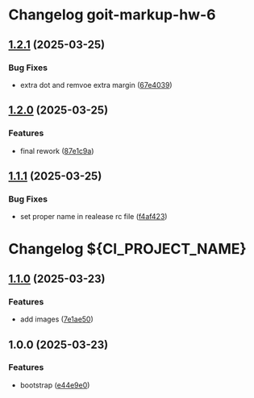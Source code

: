 # Changelog goit-markup-hw-6

## [1.2.1](https://gitlab.com/goit-uni/html-css-fls/goit-markup-hw-06/compare/1.2.0...1.2.1) (2025-03-25)

### Bug Fixes

* extra dot and remvoe extra margin ([67e4039](https://gitlab.com/goit-uni/html-css-fls/goit-markup-hw-06/commit/67e4039b8aeb0302a93a58f5b2d2513225643b9f))

## [1.2.0](https://gitlab.com/goit-uni/html-css-fls/goit-markup-hw-06/compare/1.1.1...1.2.0) (2025-03-25)

### Features

* final rework ([87e1c9a](https://gitlab.com/goit-uni/html-css-fls/goit-markup-hw-06/commit/87e1c9a58d5307abf6e417a5c8542320cfa1a9e9))

## [1.1.1](https://gitlab.com/goit-uni/html-css-fls/goit-markup-hw-06/compare/1.1.0...1.1.1) (2025-03-25)

### Bug Fixes

* set proper name in realease rc file ([f4af423](https://gitlab.com/goit-uni/html-css-fls/goit-markup-hw-06/commit/f4af423d052da5af3d2d88a7d8ecbcf761ed1689))

# Changelog ${CI_PROJECT_NAME}

## [1.1.0](https://gitlab.com/goit-uni/html-css-fls/goit-markup-hw-06/compare/1.0.0...1.1.0) (2025-03-23)

### Features

* add images ([7e1ae50](https://gitlab.com/goit-uni/html-css-fls/goit-markup-hw-06/commit/7e1ae50e33d9a3babb929c129e799aee7270920d))

## 1.0.0 (2025-03-23)

### Features

* bootstrap ([e44e9e0](https://gitlab.com/goit-uni/html-css-fls/goit-markup-hw-06/commit/e44e9e0f1f0464f925df58f3da3488f938d8d660))
